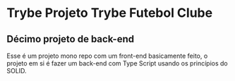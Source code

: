 # Trybe Projeto Trybe Futebol Clube
## Décimo projeto de back-end

Esse é um projeto mono repo com um front-end basicamente feito, o projeto em si é fazer um back-end com Type Script usando os princípios do SOLID.
